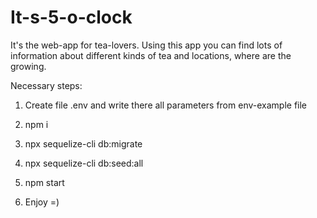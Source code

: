 # It-s-5-o-clock
It's the web-app for tea-lovers. Using this app you can find lots of information about different kinds of tea and locations, where are the growing.

Necessary steps:

1) Create file .env and write there all parameters from env-example file

2) npm i

3) npx sequelize-cli db:migrate

4) npx sequelize-cli db:seed:all

5) npm start 

6) Enjoy =)
